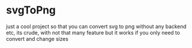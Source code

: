# svgToPng
just a cool project so that you can convert svg to png without any backend etc, its crude, with not that many feature but it works if you only need to convert and change sizes
